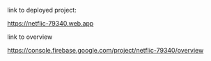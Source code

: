 link to deployed project:

https://netflic-79340.web.app


link to overview

https://console.firebase.google.com/project/netflic-79340/overview
